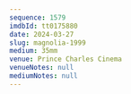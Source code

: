 ```yaml
---
sequence: 1579
imdbId: tt0175880
date: 2024-03-27
slug: magnolia-1999
medium: 35mm
venue: Prince Charles Cinema
venueNotes: null
mediumNotes: null
---
```

